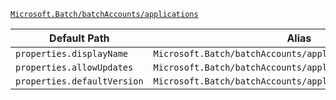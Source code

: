 [`Microsoft.Batch/batchAccounts/applications`](https://docs.microsoft.com/en-us/azure/templates/microsoft.batch/batchaccounts/applications)

| Default Path | Alias |
|---|---|
| `properties.displayName` | `Microsoft.Batch/batchAccounts/applications/displayName` |
| `properties.allowUpdates` | `Microsoft.Batch/batchAccounts/applications/allowUpdates` |
| `properties.defaultVersion` | `Microsoft.Batch/batchAccounts/applications/defaultVersion` |

